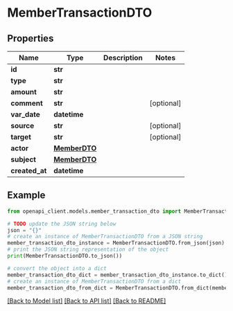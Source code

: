 # MemberTransactionDTO


## Properties

Name | Type | Description | Notes
------------ | ------------- | ------------- | -------------
**id** | **str** |  | 
**type** | **str** |  | 
**amount** | **str** |  | 
**comment** | **str** |  | [optional] 
**var_date** | **datetime** |  | 
**source** | **str** |  | [optional] 
**target** | **str** |  | [optional] 
**actor** | [**MemberDTO**](MemberDTO.md) |  | 
**subject** | [**MemberDTO**](MemberDTO.md) |  | 
**created_at** | **datetime** |  | 

## Example

```python
from openapi_client.models.member_transaction_dto import MemberTransactionDTO

# TODO update the JSON string below
json = "{}"
# create an instance of MemberTransactionDTO from a JSON string
member_transaction_dto_instance = MemberTransactionDTO.from_json(json)
# print the JSON string representation of the object
print(MemberTransactionDTO.to_json())

# convert the object into a dict
member_transaction_dto_dict = member_transaction_dto_instance.to_dict()
# create an instance of MemberTransactionDTO from a dict
member_transaction_dto_from_dict = MemberTransactionDTO.from_dict(member_transaction_dto_dict)
```
[[Back to Model list]](../README.md#documentation-for-models) [[Back to API list]](../README.md#documentation-for-api-endpoints) [[Back to README]](../README.md)


